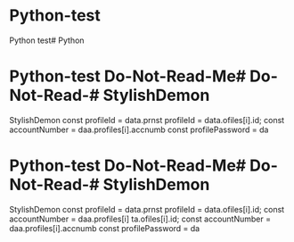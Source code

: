 # Python-test
Python test# Python
# Python-test Do-Not-Read-Me# Do-Not-Read-# StylishDemon
StylishDemon        const profileId = data.prnst profileId = data.ofiles[i].id;
        const accountNumber = daa.profiles[i].accnumb
        const profilePassword = da

# Python-test Do-Not-Read-Me# Do-Not-Read-# StylishDemon
StylishDemon        const profileId = data.prnst profileId = data.ofiles[i].id;
        const accountNumber = daa.profiles[i]
ta.ofiles[i].id;
        const accountNumber = daa.profiles[i].accnumb
        const profilePassword = da
